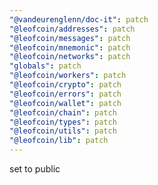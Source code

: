```yaml
---
"@vandeurenglenn/doc-it": patch
"@leofcoin/addresses": patch
"@leofcoin/messages": patch
"@leofcoin/mnemonic": patch
"@leofcoin/networks": patch
"globals": patch
"@leofcoin/workers": patch
"@leofcoin/crypto": patch
"@leofcoin/errors": patch
"@leofcoin/wallet": patch
"@leofcoin/chain": patch
"@leofcoin/types": patch
"@leofcoin/utils": patch
"@leofcoin/lib": patch
---
```


set to public
